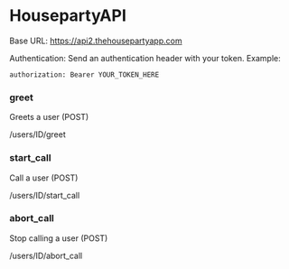 # HousepartyAPI

Base URL: https://api2.thehousepartyapp.com

Authentication: Send an authentication header with your token. Example:

`authorization: Bearer YOUR_TOKEN_HERE`

### greet

Greets a user (POST)

/users/ID/greet


### start_call

Call a user (POST)

/users/ID/start_call


### abort_call

Stop calling a user (POST)

/users/ID/abort_call
